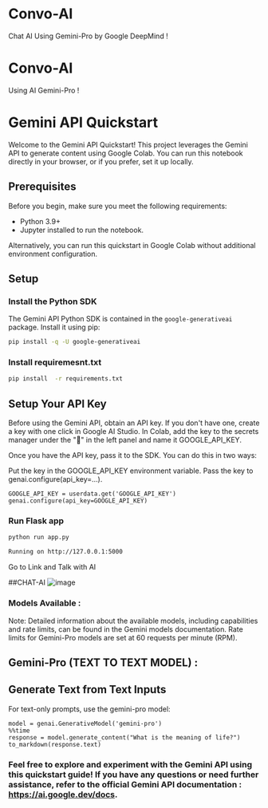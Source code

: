 # Convo-AI
Chat AI Using Gemini-Pro by Google DeepMind !

# Convo-AI
Using AI Gemini-Pro !

# Gemini API Quickstart

Welcome to the Gemini API Quickstart! This project leverages the Gemini API to generate content using Google Colab. You can run this notebook directly in your browser, or if you prefer, set it up locally.

## Prerequisites

Before you begin, make sure you meet the following requirements:

- Python 3.9+
- Jupyter installed to run the notebook.

Alternatively, you can run this quickstart in Google Colab without additional environment configuration.

## Setup

### Install the Python SDK

The Gemini API Python SDK is contained in the `google-generativeai` package. Install it using pip:

```bash
pip install -q -U google-generativeai
```
### Install requiremesnt.txt

```bash
pip install  -r requirements.txt
```


## Setup Your API Key

Before using the Gemini API, obtain an API key. If you don't have one, create a key with one click in Google AI Studio. In Colab, add the key to the secrets manager under the "🔑" in the left panel and name it GOOGLE_API_KEY.

Once you have the API key, pass it to the SDK. You can do this in two ways:

Put the key in the GOOGLE_API_KEY environment variable.
Pass the key to genai.configure(api_key=...).

```
GOOGLE_API_KEY = userdata.get('GOOGLE_API_KEY')
genai.configure(api_key=GOOGLE_API_KEY)
```

### Run Flask app 

```bash
python run app.py

Running on http://127.0.0.1:5000
```
Go to Link and Talk with AI

##CHAT-AI
![image](https://github.com/Tobaisfire/Convo-AI/assets/67000746/588981ab-8dcf-4af6-bf1d-67ab0dafbac4)


### Models Available :
Note: Detailed information about the available models, including capabilities and rate limits, can be found in the Gemini models documentation. Rate limits for Gemini-Pro models are set at 60 requests per minute (RPM).

## Gemini-Pro (TEXT TO TEXT MODEL) : 

## Generate Text from Text Inputs
For text-only prompts, use the gemini-pro model:

```
model = genai.GenerativeModel('gemini-pro')
%%time
response = model.generate_content("What is the meaning of life?")
to_markdown(response.text)
```

### Feel free to explore and experiment with the Gemini API using this quickstart guide! If you have any questions or need further assistance, refer to the official Gemini API documentation : https://ai.google.dev/docs.






